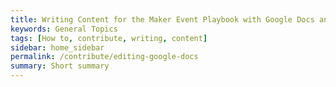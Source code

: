 ```yaml
---
title: Writing Content for the Maker Event Playbook with Google Docs and Markdown Converter
keywords: General Topics
tags: [How to, contribute, writing, content]
sidebar: home_sidebar
permalink: /contribute/editing-google-docs
summary: Short summary
---
```

